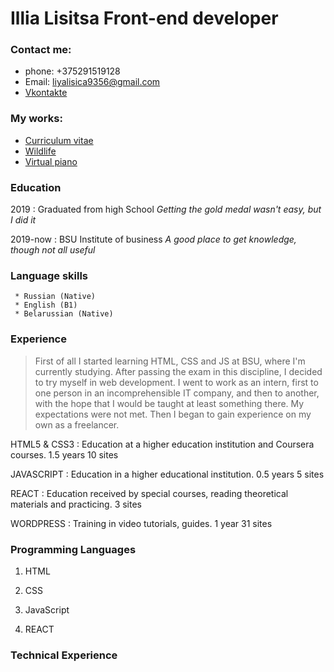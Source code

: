 # Illia Lisitsa  Front-end developer



### Contact me:
* phone: +375291519128            
* Email: liyalisica9356@gmail.com
* [Vkontakte](https://vk.com/illisitsa)


### My works:
* [Curriculum vitae](https://Llorenn.github.io/Curriculum_vitae/)
* [Wildlife](https://Llorenn.github.io/Wildlife/)
* [Virtual piano](https://Llorenn.github.io/Virt_Piano/)


### Education
2019
:  Graduated from high School
    *Getting the gold medal wasn't easy, but I did it*

2019-now
:   BSU Institute of business
    *A good place to get knowledge, though not all useful*


### Language skills
     * Russian (Native)
     * English (B1)
     * Belarussian (Native)

### Experience
>First of all I started learning HTML, CSS and JS at BSU, where I'm currently studying. After passing the exam in this discipline, I decided to try myself in web development. I went to work as an intern, first to one person in an incomprehensible IT company, and then to another, with the hope that I would be taught at least something there. My expectations were not met. Then I began to gain experience on my own as a freelancer.

HTML5 & CSS3
: Education at a higher education institution and Coursera courses.
1.5 years
10 sites

JAVASCRIPT
: Education in a higher educational institution.
0.5 years
5 sites

REACT
: Education received by special courses, reading theoretical materials and practicing.
3 sites

WORDPRESS
: Training in video tutorials, guides.
1 year
31 sites



### Programming Languages

1. HTML

2. CSS

3. JavaScript

4. REACT

### Technical Experience
